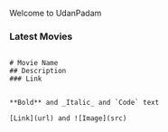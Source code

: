 Welcome to UdanPadam


### Latest Movies



```Dowmload latest movies

# Movie Name 
## Description
### Link


**Bold** and _Italic_ and `Code` text

[Link](url) and ![Image](src)
```
